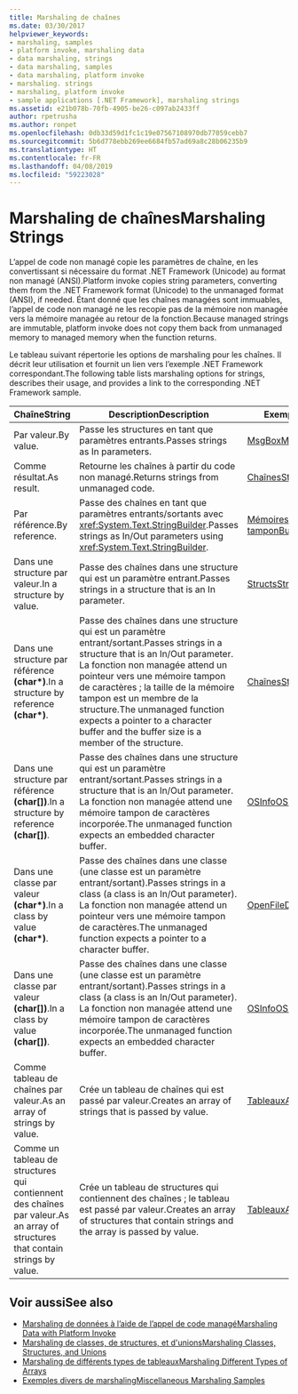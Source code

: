 ```yaml
---
title: Marshaling de chaînes
ms.date: 03/30/2017
helpviewer_keywords:
- marshaling, samples
- platform invoke, marshaling data
- data marshaling, strings
- data marshaling, samples
- data marshaling, platform invoke
- marshaling. strings
- marshaling, platform invoke
- sample applications [.NET Framework], marshaling strings
ms.assetid: e21b078b-70fb-4905-be26-c097ab2433ff
author: rpetrusha
ms.author: ronpet
ms.openlocfilehash: 0db33d59d1fc1c19e07567108970db77059cebb7
ms.sourcegitcommit: 5b6d778ebb269ee6684fb57ad69a8c28b06235b9
ms.translationtype: HT
ms.contentlocale: fr-FR
ms.lasthandoff: 04/08/2019
ms.locfileid: "59223028"
---
```

# <a name="marshaling-strings"></a><span data-ttu-id="52d77-102">Marshaling de chaînes</span><span class="sxs-lookup"><span data-stu-id="52d77-102">Marshaling Strings</span></span>
<span data-ttu-id="52d77-103">L’appel de code non managé copie les paramètres de chaîne, en les convertissant si nécessaire du format .NET Framework (Unicode) au format non managé (ANSI).</span><span class="sxs-lookup"><span data-stu-id="52d77-103">Platform invoke copies string parameters, converting them from the .NET Framework format (Unicode) to the unmanaged format (ANSI), if needed.</span></span> <span data-ttu-id="52d77-104">Étant donné que les chaînes managées sont immuables, l’appel de code non managé ne les recopie pas de la mémoire non managée vers la mémoire managée au retour de la fonction.</span><span class="sxs-lookup"><span data-stu-id="52d77-104">Because managed strings are immutable, platform invoke does not copy them back from unmanaged memory to managed memory when the function returns.</span></span>  
  
 <span data-ttu-id="52d77-105">Le tableau suivant répertorie les options de marshaling pour les chaînes. Il décrit leur utilisation et fournit un lien vers l’exemple .NET Framework correspondant.</span><span class="sxs-lookup"><span data-stu-id="52d77-105">The following table lists marshaling options for strings, describes their usage, and provides a link to the corresponding .NET Framework sample.</span></span>  
  
|<span data-ttu-id="52d77-106">Chaîne</span><span class="sxs-lookup"><span data-stu-id="52d77-106">String</span></span>|<span data-ttu-id="52d77-107">Description</span><span class="sxs-lookup"><span data-stu-id="52d77-107">Description</span></span>|<span data-ttu-id="52d77-108">Exemple</span><span class="sxs-lookup"><span data-stu-id="52d77-108">Sample</span></span>|  
|------------|-----------------|------------|  
|<span data-ttu-id="52d77-109">Par valeur.</span><span class="sxs-lookup"><span data-stu-id="52d77-109">By value.</span></span>|<span data-ttu-id="52d77-110">Passe les structures en tant que paramètres entrants.</span><span class="sxs-lookup"><span data-stu-id="52d77-110">Passes strings as In parameters.</span></span>|[<span data-ttu-id="52d77-111">MsgBox</span><span class="sxs-lookup"><span data-stu-id="52d77-111">MsgBox</span></span>](msgbox-sample.md)|  
|<span data-ttu-id="52d77-112">Comme résultat.</span><span class="sxs-lookup"><span data-stu-id="52d77-112">As result.</span></span>|<span data-ttu-id="52d77-113">Retourne les chaînes à partir du code non managé.</span><span class="sxs-lookup"><span data-stu-id="52d77-113">Returns strings from unmanaged code.</span></span>|[<span data-ttu-id="52d77-114">Chaînes</span><span class="sxs-lookup"><span data-stu-id="52d77-114">Strings</span></span>](https://docs.microsoft.com/previous-versions/dotnet/netframework-4.0/e765dyyy(v=vs.100))|  
|<span data-ttu-id="52d77-115">Par référence.</span><span class="sxs-lookup"><span data-stu-id="52d77-115">By reference.</span></span>|<span data-ttu-id="52d77-116">Passe des chaînes en tant que paramètres entrants/sortants avec <xref:System.Text.StringBuilder>.</span><span class="sxs-lookup"><span data-stu-id="52d77-116">Passes strings as In/Out parameters using <xref:System.Text.StringBuilder>.</span></span>|[<span data-ttu-id="52d77-117">Mémoires tampon</span><span class="sxs-lookup"><span data-stu-id="52d77-117">Buffers</span></span>](https://docs.microsoft.com/previous-versions/dotnet/netframework-4.0/x3txb6xc(v=vs.100))|  
|<span data-ttu-id="52d77-118">Dans une structure par valeur.</span><span class="sxs-lookup"><span data-stu-id="52d77-118">In a structure by value.</span></span>|<span data-ttu-id="52d77-119">Passe des chaînes dans une structure qui est un paramètre entrant.</span><span class="sxs-lookup"><span data-stu-id="52d77-119">Passes strings in a structure that is an In parameter.</span></span>|[<span data-ttu-id="52d77-120">Structs</span><span class="sxs-lookup"><span data-stu-id="52d77-120">Structs</span></span>](https://docs.microsoft.com/previous-versions/dotnet/netframework-4.0/eadtsekz(v=vs.100))|  
|<span data-ttu-id="52d77-121">Dans une structure par référence **(char\*)**.</span><span class="sxs-lookup"><span data-stu-id="52d77-121">In a structure by reference **(char\*)**.</span></span>|<span data-ttu-id="52d77-122">Passe des chaînes dans une structure qui est un paramètre entrant/sortant.</span><span class="sxs-lookup"><span data-stu-id="52d77-122">Passes strings in a structure that is an In/Out parameter.</span></span> <span data-ttu-id="52d77-123">La fonction non managée attend un pointeur vers une mémoire tampon de caractères ; la taille de la mémoire tampon est un membre de la structure.</span><span class="sxs-lookup"><span data-stu-id="52d77-123">The unmanaged function expects a pointer to a character buffer and the buffer size is a member of the structure.</span></span>|[<span data-ttu-id="52d77-124">Chaînes</span><span class="sxs-lookup"><span data-stu-id="52d77-124">Strings</span></span>](https://docs.microsoft.com/previous-versions/dotnet/netframework-4.0/e765dyyy(v=vs.100))|  
|<span data-ttu-id="52d77-125">Dans une structure par référence **(char[])**.</span><span class="sxs-lookup"><span data-stu-id="52d77-125">In a structure by reference **(char[])**.</span></span>|<span data-ttu-id="52d77-126">Passe des chaînes dans une structure qui est un paramètre entrant/sortant.</span><span class="sxs-lookup"><span data-stu-id="52d77-126">Passes strings in a structure that is an In/Out parameter.</span></span> <span data-ttu-id="52d77-127">La fonction non managée attend une mémoire tampon de caractères incorporée.</span><span class="sxs-lookup"><span data-stu-id="52d77-127">The unmanaged function expects an embedded character buffer.</span></span>|[<span data-ttu-id="52d77-128">OSInfo</span><span class="sxs-lookup"><span data-stu-id="52d77-128">OSInfo</span></span>](https://docs.microsoft.com/previous-versions/dotnet/netframework-4.0/795sy883(v=vs.100))|  
|<span data-ttu-id="52d77-129">Dans une classe par valeur **(char\*)**.</span><span class="sxs-lookup"><span data-stu-id="52d77-129">In a class by value **(char\*)**.</span></span>|<span data-ttu-id="52d77-130">Passe des chaînes dans une classe (une classe est un paramètre entrant/sortant).</span><span class="sxs-lookup"><span data-stu-id="52d77-130">Passes strings in a class (a class is an In/Out parameter).</span></span> <span data-ttu-id="52d77-131">La fonction non managée attend un pointeur vers une mémoire tampon de caractères.</span><span class="sxs-lookup"><span data-stu-id="52d77-131">The unmanaged function expects a pointer to a character buffer.</span></span>|[<span data-ttu-id="52d77-132">OpenFileDlg</span><span class="sxs-lookup"><span data-stu-id="52d77-132">OpenFileDlg</span></span>](https://docs.microsoft.com/previous-versions/dotnet/netframework-4.0/w5tyztk9(v=vs.100))|  
|<span data-ttu-id="52d77-133">Dans une classe par valeur **(char[])**.</span><span class="sxs-lookup"><span data-stu-id="52d77-133">In a class by value **(char[])**.</span></span>|<span data-ttu-id="52d77-134">Passe des chaînes dans une classe (une classe est un paramètre entrant/sortant).</span><span class="sxs-lookup"><span data-stu-id="52d77-134">Passes strings in a class (a class is an In/Out parameter).</span></span> <span data-ttu-id="52d77-135">La fonction non managée attend une mémoire tampon de caractères incorporée.</span><span class="sxs-lookup"><span data-stu-id="52d77-135">The unmanaged function expects an embedded character buffer.</span></span>|[<span data-ttu-id="52d77-136">OSInfo</span><span class="sxs-lookup"><span data-stu-id="52d77-136">OSInfo</span></span>](https://docs.microsoft.com/previous-versions/dotnet/netframework-4.0/795sy883(v=vs.100))|  
|<span data-ttu-id="52d77-137">Comme tableau de chaînes par valeur.</span><span class="sxs-lookup"><span data-stu-id="52d77-137">As an array of strings by value.</span></span>|<span data-ttu-id="52d77-138">Crée un tableau de chaînes qui est passé par valeur.</span><span class="sxs-lookup"><span data-stu-id="52d77-138">Creates an array of strings that is passed by value.</span></span>|[<span data-ttu-id="52d77-139">Tableaux</span><span class="sxs-lookup"><span data-stu-id="52d77-139">Arrays</span></span>](marshaling-different-types-of-arrays.md)|  
|<span data-ttu-id="52d77-140">Comme un tableau de structures qui contiennent des chaînes par valeur.</span><span class="sxs-lookup"><span data-stu-id="52d77-140">As an array of structures that contain strings by value.</span></span>|<span data-ttu-id="52d77-141">Crée un tableau de structures qui contiennent des chaînes ; le tableau est passé par valeur.</span><span class="sxs-lookup"><span data-stu-id="52d77-141">Creates an array of structures that contain strings and the array is passed by value.</span></span>|[<span data-ttu-id="52d77-142">Tableaux</span><span class="sxs-lookup"><span data-stu-id="52d77-142">Arrays</span></span>](marshaling-different-types-of-arrays.md)|  
  
## <a name="see-also"></a><span data-ttu-id="52d77-143">Voir aussi</span><span class="sxs-lookup"><span data-stu-id="52d77-143">See also</span></span>

- [<span data-ttu-id="52d77-144">Marshaling de données à l’aide de l’appel de code managé</span><span class="sxs-lookup"><span data-stu-id="52d77-144">Marshaling Data with Platform Invoke</span></span>](marshaling-data-with-platform-invoke.md)
- [<span data-ttu-id="52d77-145">Marshaling de classes, de structures, et d'unions</span><span class="sxs-lookup"><span data-stu-id="52d77-145">Marshaling Classes, Structures, and Unions</span></span>](marshaling-classes-structures-and-unions.md)
- [<span data-ttu-id="52d77-146">Marshaling de différents types de tableaux</span><span class="sxs-lookup"><span data-stu-id="52d77-146">Marshaling Different Types of Arrays</span></span>](marshaling-different-types-of-arrays.md)
- [<span data-ttu-id="52d77-147">Exemples divers de marshaling</span><span class="sxs-lookup"><span data-stu-id="52d77-147">Miscellaneous Marshaling Samples</span></span>](https://docs.microsoft.com/previous-versions/dotnet/netframework-4.0/ss9sb93t(v=vs.100))
